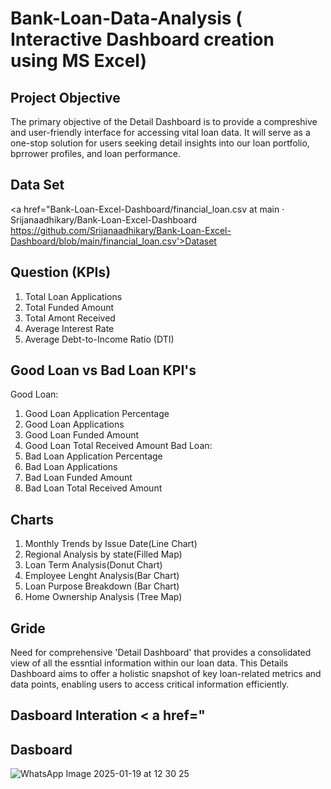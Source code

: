 # Bank-Loan-Data-Analysis ( Interactive Dashboard creation using MS Excel)
## Project Objective
The primary objective of the Detail Dashboard is to provide a compreshive and user-friendly interface for accessing vital loan data. It will serve as a one-stop solution for users seeking detail insights into our loan portfolio, bprrower profiles, and loan performance.
## Data Set
<a href="Bank-Loan-Excel-Dashboard/financial_loan.csv at main · Srijanaadhikary/Bank-Loan-Excel-Dashboard https://github.com/Srijanaadhikary/Bank-Loan-Excel-Dashboard/blob/main/financial_loan.csv'>Dataset</a>

## Question (KPIs)
1. Total Loan Applications
2. Total Funded Amount
3. Total Amont Received
4. Average Interest Rate
5. Average Debt-to-Income Ratio (DTI)

## Good Loan vs Bad Loan KPI's
Good Loan:
1. Good Loan Application Percentage
2. Good Loan Applications
3. Good Loan Funded Amount
4. Good Loan Total Received Amount
Bad Loan:
1. Bad Loan Application Percentage
2. Bad Loan Applications
3. Bad Loan Funded Amount
4. Bad Loan Total Received Amount
## Charts
1. Monthly Trends by Issue Date(Line Chart)
2. Regional Analysis by state(Filled Map)
3. Loan Term Analysis(Donut Chart)
4. Employee Lenght Analysis(Bar Chart)
5. Loan Purpose Breakdown (Bar Chart)
6. Home Ownership Analysis (Tree Map)
## Gride
Need for comprehensive 'Detail Dashboard' that provides a consolidated view of all the essntial information within our loan data. This Details Dashboard aims to offer a holistic snapshot of key loan-related metrics and data points, enabling users to access critical information efficiently.

## Dasboard Interation < a href="

## Dasboard
![WhatsApp Image 2025-01-19 at 12 30 25](https://github.com/user-attachments/assets/a0b3f83b-735e-45ce-b932-3c4abe77fe9e)







